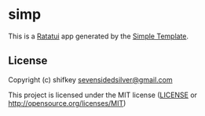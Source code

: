 # simp

This is a [Ratatui] app generated by the [Simple Template].

[Ratatui]: https://ratatui.rs
[Simple Template]: https://github.com/ratatui/templates/tree/main/simple

## License

Copyright (c) shifkey <sevensidedsilver@gmail.com>

This project is licensed under the MIT license ([LICENSE] or <http://opensource.org/licenses/MIT>)

[LICENSE]: ./LICENSE
